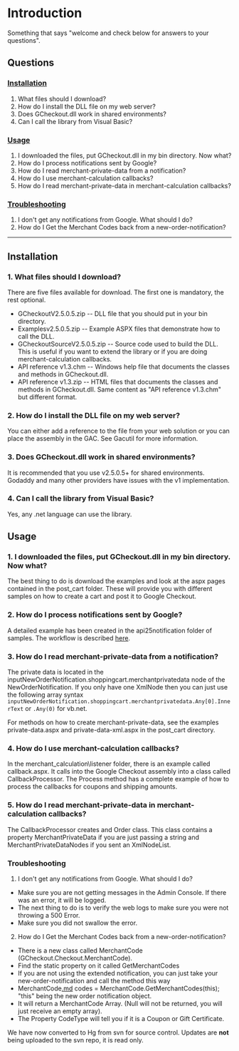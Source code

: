 # Introduction #

Something that says "welcome and check below for answers to your questions".


## Questions ##

### [Installation](FAQ#Installation.md) ###
  1. What files should I download?
  1. How do I install the DLL file on my web server?
  1. Does GCheckout.dll work in shared environments?
  1. Can I call the library from Visual Basic?

### [Usage](FAQ#Usage.md) ###
  1. I downloaded the files, put GCheckout.dll in my bin directory. Now what?
  1. How do I process notifications sent by Google?
  1. How do I read merchant-private-data from a notification?
  1. How do I use merchant-calculation callbacks?
  1. How do I read merchant-private-data in merchant-calculation callbacks?

### [Troubleshooting](FAQ#Troubleshooting.md) ###
  1. I don't get any notifications from Google. What should I do?
  1. How do I Get the Merchant Codes back from a new-order-notification?


---


## Installation ##

### 1. What files should I download? ###
There are five files available for download. The first one is mandatory, the rest optional.
  * GCheckoutV2.5.0.5.zip -- DLL file that you should put in your bin directory.
  * Examplesv2.5.0.5.zip -- Example ASPX files that demonstrate how to call the DLL.
  * GCheckoutSourceV2.5.0.5.zip -- Source code used to build the DLL. This is useful if you want to extend the library or if you are doing merchant-calculation callbacks.
  * API reference v1.3.chm -- Windows help file that documents the classes and methods in GCheckout.dll.
  * API reference v1.3.zip -- HTML files that documents the classes and methods in GCheckout.dll. Same content as "API reference v1.3.chm" but different format.

### 2. How do I install the DLL file on my web server? ###
You can either add a reference to the file from your web solution or you can place the assembly in the GAC. See Gacutil for more information.

### 3. Does GCheckout.dll work in shared environments? ###
It is recommended that you use v2.5.0.5+ for shared environments. Godaddy and many other providers have issues with the v1 implementation.

### 4. Can I call the library from Visual Basic? ###
Yes, any .net language can use the library.

## Usage ##

### 1. I downloaded the files, put GCheckout.dll in my bin directory. Now what? ###
The best thing to do is download the examples and look at the aspx pages contained in the post\_cart folder. These will provide you with different samples on how to create a cart and post it to Google Checkout.

### 2. How do I process notifications sent by Google? ###
A detailed example has been created in the api25notification folder of samples.
The workflow is described [here](http://code.google.com/apis/checkout/developer/Google_Checkout_Custom_Processing_How_To.html).

### 3. How do I read merchant-private-data from a notification? ###
The private data is located in the inputNewOrderNotification.shoppingcart.merchantprivatedata node of the NewOrderNotification. If you only have one XmlNode then you can just use the following array syntax `inputNewOrderNotification.shoppingcart.merchantprivatedata.Any[0].InnerText` or `.Any(0)` for vb.net.

For methods on how to create merchant-private-data, see the examples private-data.aspx and private-data-xml.aspx in the post\_cart directory.

### 4. How do I use merchant-calculation callbacks? ###
In the merchant\_calculation\listener folder, there is an example called callback.aspx. It calls into the Google Checkout assembly into a class called CallbackProcessor. The Process method has a complete example of how to process the callbacks for coupons and shipping amounts.

### 5. How do I read merchant-private-data in merchant-calculation callbacks? ###
The CallbackProcessor creates and Order class. This class contains a property MerchantPrivateData if you are just passing a string and MerchantPrivateDataNodes if you sent an XmlNodeList.

### Troubleshooting ###

1. I don't get any notifications from Google. What should I do?
  * Make sure you are not getting messages in the Admin Console. If there was an error, it will be logged.
  * The next thing to do is to verify the web logs to make sure you were not throwing a 500 Error.
  * Make sure you did not swallow the error.

2. How do I Get the Merchant Codes back from a new-order-notification?
  * There is a new class called MerchantCode (GCheckout.Checkout.MerchantCode).
  * Find the static property on it called GetMerchantCodes
  * If you are not using the extended notification, you can just take your new-order-notification and call the method this way
  * MerchantCode[.md](.md) codes = MerchantCode.GetMerchantCodes(this); "this" being the new order notification object.
  * It will return a MerchantCode Array. (Null will not be returned, you will just receive an empty array).
  * The Property CodeType will tell you if it is a Coupon or Gift Certificate.

We have now converted to Hg from svn for source control. Updates are **not** being uploaded to the svn repo, it is read only.
